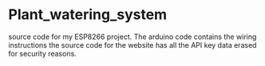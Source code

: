 # Plant_watering_system
source code for my ESP8266 project.
The arduino code contains the wiring instructions
the source code for the website has all the API key data erased for security reasons.
